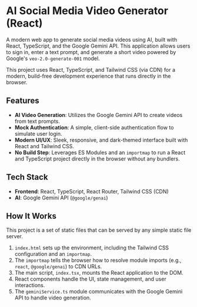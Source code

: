 # AI Social Media Video Generator (React)

A modern web app to generate social media videos using AI, built with React, TypeScript, and the Google Gemini API. This application allows users to sign in, enter a text prompt, and generate a short video powered by Google's `veo-2.0-generate-001` model.

This project uses React, TypeScript, and Tailwind CSS (via CDN) for a modern, build-free development experience that runs directly in the browser.

## Features

- **AI Video Generation**: Utilizes the Google Gemini API to create videos from text prompts.
- **Mock Authentication**: A simple, client-side authentication flow to simulate user login.
- **Modern UI/UX**: Sleek, responsive, and dark-themed interface built with React and Tailwind CSS.
- **No Build Step**: Leverages ES Modules and an `importmap` to run a React and TypeScript project directly in the browser without any bundlers.

## Tech Stack

- **Frontend**: React, TypeScript, React Router, Tailwind CSS (CDN)
- **AI**: Google Gemini API (`@google/genai`)

## How It Works

This project is a set of static files that can be served by any simple static file server.

1.  `index.html` sets up the environment, including the Tailwind CSS configuration and an `importmap`.
2.  The `importmap` tells the browser how to resolve module imports (e.g., `react`, `@google/genai`) to CDN URLs.
3.  The main script, `index.tsx`, mounts the React application to the DOM.
4.  React components handle the UI, state management, and user interactions.
5.  The `geminiService.ts` module communicates with the Google Gemini API to handle video generation.
